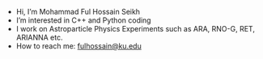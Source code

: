 -  Hi, I’m Mohammad Ful Hossain Seikh
-  I’m interested in C++ and Python coding
-  I work on Astroparticle Physics Experiments such as ARA, RNO-G, RET, ARIANNA etc.
-  How to reach me: fulhossain@ku.edu

<!---
Mohammad-Neutrino/Mohammad-Neutrino is a ✨ special ✨ repository because its `README.md` (this file) appears on your GitHub profile.
You can click the Preview link to take a look at your changes.
--->
